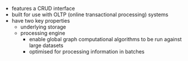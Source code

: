 - features a CRUD interface
- built for use with OLTP (online transactional processing) systems
- have two key properties 
	- underlying storage 
	- processing engine 
		- enable global graph computational algorithms to be run against large datasets 
		- optimised for processing information in batches
